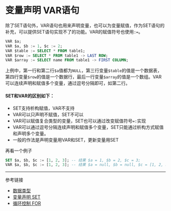 # 变量声明 VAR语句
除了SET语句外，VAR语句也用来声明变量，也可以为变量赋值，作为SET语句的补充，可以提供SET语句实现不了的功能。VAR的赋值符号也使用`:=`。
```sql
VAR $a;
VAR $a, $b := 1, $c := 2;
VAR $table := SELECT * FROM table1;
VAR $row := SELECT * FROM table1 -> LAST ROW;
VAR $array := SELECT name FROM table1 -> FIRST COLUMN;
```
上例中，第一行和第二行`$a`值都为`NULL`，第三行变量`$table`的值是一个数据表，第四行变量`$row`的值是一个数据行，最后一行变量`$array`的值是一个数组。VAR可以连续声明和赋值多个变量，通过逗号分隔即可，如第二行。

#### SET和VAR的区别如下：
* SET支持析构赋值，VAR不支持
* VAR可以只声明不赋值，SET不可以
* VAR可以赋值复合类型的变量，SET也可以通过改变赋值符号`=:`实现
* VAR可以通过逗号分隔连续声明和赋值多个变量，SET只能通过析构方式赋值和声明多个变量。
* 一般的作法是声明变量用VAR和SET，更新变量用SET

再看一个例子
```sql
SET $a, $b, $c := [1, 2, 3]; -- 结果 $a = 1, $b = 2, $c = 3;
VAR $a, $b, $c := [1, 2, 3]; -- 结果 $a = null, $b = null, $c = [1, 2, 3];
```

---
参考链接
* [数据类型](/pql/datatype.md)
* [变量声明 SET](/pql/set.md)
* [循环控制 FOR](/pql/for.md)
